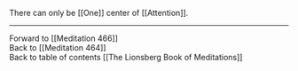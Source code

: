 There can only be [[One]] center of [[Attention]]. 

___

Forward to [[Meditation 466]]  
Back to [[Meditation 464]]  
Back to table of contents [[The Lionsberg Book of Meditations]]  